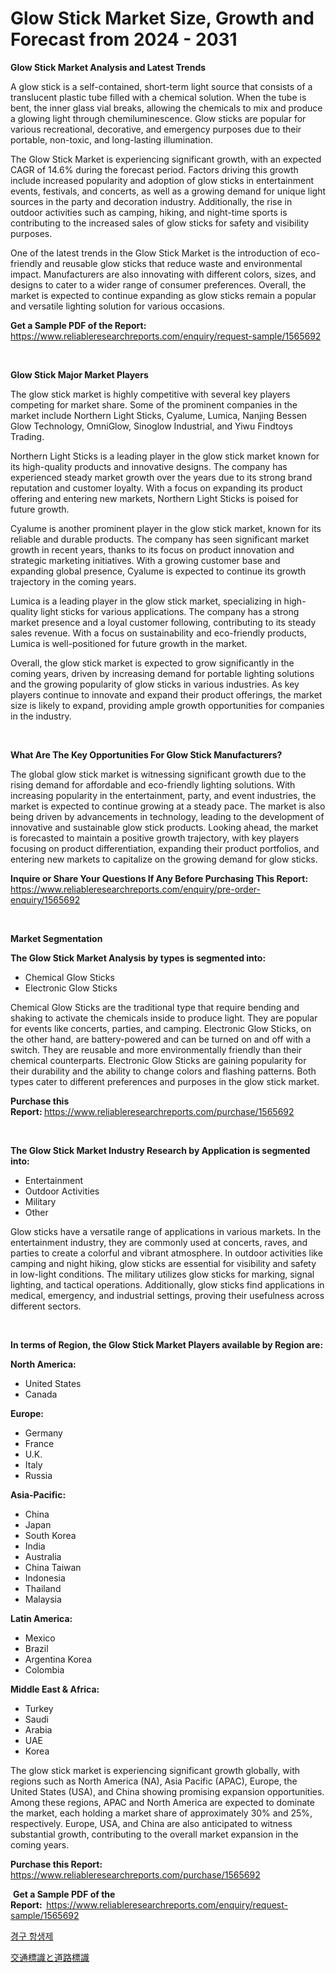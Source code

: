 <p><h1>Glow Stick Market Size, Growth and Forecast from 2024 - 2031</h1></p><p><strong>Glow Stick Market Analysis and Latest Trends</strong></p>
<p><p>A glow stick is a self-contained, short-term light source that consists of a translucent plastic tube filled with a chemical solution. When the tube is bent, the inner glass vial breaks, allowing the chemicals to mix and produce a glowing light through chemiluminescence. Glow sticks are popular for various recreational, decorative, and emergency purposes due to their portable, non-toxic, and long-lasting illumination.</p><p>The Glow Stick Market is experiencing significant growth, with an expected CAGR of 14.6% during the forecast period. Factors driving this growth include increased popularity and adoption of glow sticks in entertainment events, festivals, and concerts, as well as a growing demand for unique light sources in the party and decoration industry. Additionally, the rise in outdoor activities such as camping, hiking, and night-time sports is contributing to the increased sales of glow sticks for safety and visibility purposes.</p><p>One of the latest trends in the Glow Stick Market is the introduction of eco-friendly and reusable glow sticks that reduce waste and environmental impact. Manufacturers are also innovating with different colors, sizes, and designs to cater to a wider range of consumer preferences. Overall, the market is expected to continue expanding as glow sticks remain a popular and versatile lighting solution for various occasions.</p></p>
<p><strong>Get a Sample PDF of the Report:&nbsp;</strong> <a href="https://www.reliableresearchreports.com/enquiry/request-sample/1565692">https://www.reliableresearchreports.com/enquiry/request-sample/1565692</a></p>
<p>&nbsp;</p>
<p><strong>Glow Stick Major Market Players</strong></p>
<p><p>The glow stick market is highly competitive with several key players competing for market share. Some of the prominent companies in the market include Northern Light Sticks, Cyalume, Lumica, Nanjing Bessen Glow Technology, OmniGlow, Sinoglow Industrial, and Yiwu Findtoys Trading.</p><p>Northern Light Sticks is a leading player in the glow stick market known for its high-quality products and innovative designs. The company has experienced steady market growth over the years due to its strong brand reputation and customer loyalty. With a focus on expanding its product offering and entering new markets, Northern Light Sticks is poised for future growth.</p><p>Cyalume is another prominent player in the glow stick market, known for its reliable and durable products. The company has seen significant market growth in recent years, thanks to its focus on product innovation and strategic marketing initiatives. With a growing customer base and expanding global presence, Cyalume is expected to continue its growth trajectory in the coming years.</p><p>Lumica is a leading player in the glow stick market, specializing in high-quality light sticks for various applications. The company has a strong market presence and a loyal customer following, contributing to its steady sales revenue. With a focus on sustainability and eco-friendly products, Lumica is well-positioned for future growth in the market.</p><p>Overall, the glow stick market is expected to grow significantly in the coming years, driven by increasing demand for portable lighting solutions and the growing popularity of glow sticks in various industries. As key players continue to innovate and expand their product offerings, the market size is likely to expand, providing ample growth opportunities for companies in the industry.</p></p>
<p>&nbsp;</p>
<p><strong>What Are The Key Opportunities For Glow Stick Manufacturers?</strong></p>
<p><p>The global glow stick market is witnessing significant growth due to the rising demand for affordable and eco-friendly lighting solutions. With increasing popularity in the entertainment, party, and event industries, the market is expected to continue growing at a steady pace. The market is also being driven by advancements in technology, leading to the development of innovative and sustainable glow stick products. Looking ahead, the market is forecasted to maintain a positive growth trajectory, with key players focusing on product differentiation, expanding their product portfolios, and entering new markets to capitalize on the growing demand for glow sticks.</p></p>
<p><strong>Inquire or Share Your Questions If Any Before Purchasing This Report:</strong> <a href="https://www.reliableresearchreports.com/enquiry/pre-order-enquiry/1565692">https://www.reliableresearchreports.com/enquiry/pre-order-enquiry/1565692</a></p>
<p>&nbsp;</p>
<p><strong>Market Segmentation</strong></p>
<p><strong>The Glow Stick Market Analysis by types is segmented into:</strong></p>
<p><ul><li>Chemical Glow Sticks</li><li>Electronic Glow Sticks</li></ul></p>
<p><p>Chemical Glow Sticks are the traditional type that require bending and shaking to activate the chemicals inside to produce light. They are popular for events like concerts, parties, and camping. Electronic Glow Sticks, on the other hand, are battery-powered and can be turned on and off with a switch. They are reusable and more environmentally friendly than their chemical counterparts. Electronic Glow Sticks are gaining popularity for their durability and the ability to change colors and flashing patterns. Both types cater to different preferences and purposes in the glow stick market.</p></p>
<p><strong>Purchase this Report:&nbsp;</strong><a href="https://www.reliableresearchreports.com/purchase/1565692">https://www.reliableresearchreports.com/purchase/1565692</a></p>
<p>&nbsp;</p>
<p><strong>The Glow Stick Market Industry Research by Application is segmented into:</strong></p>
<p><ul><li>Entertainment</li><li>Outdoor Activities</li><li>Military</li><li>Other</li></ul></p>
<p><p>Glow sticks have a versatile range of applications in various markets. In the entertainment industry, they are commonly used at concerts, raves, and parties to create a colorful and vibrant atmosphere. In outdoor activities like camping and night hiking, glow sticks are essential for visibility and safety in low-light conditions. The military utilizes glow sticks for marking, signal lighting, and tactical operations. Additionally, glow sticks find applications in medical, emergency, and industrial settings, proving their usefulness across different sectors.</p></p>
<p>&nbsp;</p>
<p><strong>In terms of Region, the Glow Stick Market Players available by Region are:</strong></p>
<p>
    <p> <strong> North America: </strong>
        <ul>
            <li>United States</li>
            <li>Canada</li>
        </ul>
        </p> 
    <p> <strong> Europe: </strong>
        <ul>
            <li>Germany</li>
            <li>France</li>
            <li>U.K.</li>
            <li>Italy</li>
            <li>Russia</li>
        </ul>
        </p> 
    <p> <strong> Asia-Pacific: </strong>
        <ul>
            <li>China</li>
            <li>Japan</li>
            <li>South Korea</li>
            <li>India</li>
            <li>Australia</li>
            <li>China Taiwan</li>
            <li>Indonesia</li>
            <li>Thailand</li>
            <li>Malaysia</li>
        </ul>
        </p> 
    <p> <strong> Latin America: </strong>
        <ul>
            <li>Mexico</li>
            <li>Brazil</li>
            <li>Argentina Korea</li>
            <li>Colombia</li>
        </ul>
        </p> 
    <p> <strong> Middle East & Africa: </strong>
        <ul>
            <li>Turkey</li>
            <li>Saudi</li>
            <li>Arabia</li>
            <li>UAE</li>
            <li>Korea</li>
        </ul>
    </p>
    </p>
<p><p>The glow stick market is experiencing significant growth globally, with regions such as North America (NA), Asia Pacific (APAC), Europe, the United States (USA), and China showing promising expansion opportunities. Among these regions, APAC and North America are expected to dominate the market, each holding a market share of approximately 30% and 25%, respectively. Europe, USA, and China are also anticipated to witness substantial growth, contributing to the overall market expansion in the coming years.</p></p>
<p><strong>Purchase this Report: </strong><a href="https://www.reliableresearchreports.com/purchase/1565692">https://www.reliableresearchreports.com/purchase/1565692</a></p>
<p>&nbsp;<strong>Get a Sample PDF of the Report:&nbsp;&nbsp;</strong><a href="https://www.reliableresearchreports.com/enquiry/request-sample/1565692">https://www.reliableresearchreports.com/enquiry/request-sample/1565692</a></p>
<p><strong></strong></p>
<p><p><a href="https://medium.com/@fabiancobuc20222022/%EA%B5%AC%EA%B0%95-%ED%95%AD%EC%83%9D%EC%A0%9C-%EC%8B%9C%EC%9E%A5-%EC%A7%80%ED%91%9C-%ED%95%B4%EC%84%9D-%EC%8B%9C%EC%9E%A5-%EC%A0%90%EC%9C%A0%EC%9C%A8-%ED%8A%B8%EB%A0%8C%EB%93%9C-%EB%B0%8F-%EC%84%B1%EC%9E%A5-%ED%8C%A8%ED%84%B4-8a7f1b93b862">경구 항생제</a></p><p><a href="https://medium.com/@redsalmon1949/%E4%BA%A4%E9%80%9A%E6%A8%99%E8%AD%98%E3%81%A8%E9%81%93%E8%B7%AF%E6%A8%99%E8%AD%98%E3%81%AE%E5%B8%82%E5%A0%B4%E8%AA%BF%E6%9F%BB%E3%83%AC%E3%83%9D%E3%83%BC%E3%83%88-%E3%81%9D%E3%81%AE%E6%AD%B4%E5%8F%B2-%E3%81%9D%E3%81%97%E3%81%A62024%E5%B9%B4%E3%81%8B%E3%82%892031%E5%B9%B4%E3%81%BE%E3%81%A7%E3%81%AE%E4%BA%88%E6%B8%AC-06081a6b2bbe">交通標識と道路標識</a></p></p>